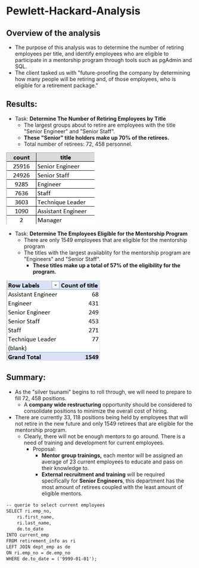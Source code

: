 # Pewlett-Hackard-Analysis
## Overview of the analysis
* The purpose of this analysis was to determine the number of retiring employees per title, and identify employees who are eligible to participate in a mentorship program through tools such as pgAdmin and SQL.
* The client tasked us with "future-proofing the company by determining how many people will be retiring and, of those employees, who is eligible for a retirement package."
## Results: 
* Task: **Determine The Number of Retiring Employees by Title**
    *   The largest groups about to retire are employees with the title "Senior Engineer" and "Senior Staff".
    *   **These "Senior" title holders make up 70% of the retirees.**
    *   Total number of retirees: 72, 458 personnel.

![goals](count_titles.png)

* Task: **Determine The Employees Eligible for the Mentorship Program**
    *   There are only 1549 employees that are eligible for the mentorship program
    *   The titles with the largest availablity for the mentorship program are "Engineers" and "Senior Staff".
        *   **These titles make up a total of 57% of the eligibility for the program.**

![goals](count_mentorship.png)

## Summary: 
* As the "silver tsunami" begins to roll through, we will need to prepare to fill 72, 458 positions.
   * A **company wide restructuring** opportunity should be considered to consolidate positions to minimize the overall cost of hiring. 
* There are currently 33, 118 positions being held by employees that will not retire in the new future and only 1549 retirees that are eligible for the mentorship program.
    * Clearly, there will not be enough mentors to go around. There is a need of training and development for current employees.
        * Proposal:
          * **Mentor group trainings,** each mentor will be assigned an average of 23 current employees to educate and pass on their knowledge to.
          * **External recruitment and training** will be required specifically for **Senior Engineers**, this department has the most amount of retirees coupled with the least amount of eligible mentors.

```
-- querie to select current employees
SELECT ri.emp_no,
	ri.first_name,
	ri.last_name,
	de.to_date
INTO current_emp
FROM retirement_info as ri
LEFT JOIN dept_emp as de
ON ri.emp_no = de.emp_no
WHERE de.to_date = ('9999-01-01');
```
